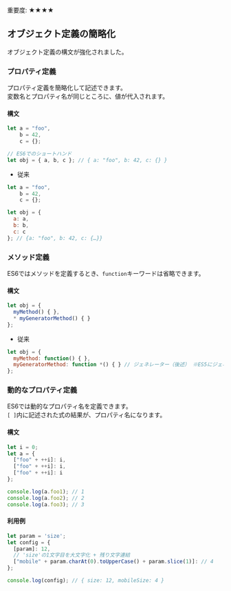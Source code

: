 <div data-breadcrumb="主な変更点 > オブジェクト定義の簡略化" />

<p class="importance">重要度: <span class="star">★★★★</span></p>

## オブジェクト定義の簡略化

オブジェクト定義の構文が強化されました。

>>>
<div data-breadcrumb="主な変更点 > オブジェクト定義の簡略化 > プロパティ定義" />

### プロパティ定義

プロパティ定義を簡略化して記述できます。<br>変数名とプロパティ名が同じところに、値が代入されます。

#### 構文

```js
let a = "foo",
    b = 42,
    c = {};

// ES6でのショートハンド
let obj = { a, b, c }; // { a: "foo", b: 42, c: {} }
```

- 従来

```js
let a = "foo",
    b = 42,
    c = {};

let obj = {
  a: a,
  b: b,
  c: c
}; // {a: "foo", b: 42, c: {…}}
```

>>>
<div data-breadcrumb="主な変更点 > オブジェクト定義の簡略化 > メソッド定義" />

### メソッド定義

ES6ではメソッドを定義するとき、`function`キーワードは省略できます。

#### 構文

```js
let obj = {
  myMethod() { },
  * myGeneratorMethod() { }
};
```

- 従来

```js
let obj = {
  myMethod: function() { },
  myGeneratorMethod: function *() { } // ジェネレーター（後述） ※ES5にジェネレーターはありません。
};
```

>>>

<div data-breadcrumb="主な変更点 > オブジェクト定義の簡略化 > 動的なプロパティ定義" />

### 動的なプロパティ定義

ES6では動的なプロパティ名を定義できます。<br>
`[ ]`内に記述された式の結果が、プロパティ名になります。

#### 構文

```js
let i = 0;
let a = {
  ["foo" + ++i]: i,
  ["foo" + ++i]: i,
  ["foo" + ++i]: i
};

console.log(a.foo1); // 1
console.log(a.foo2); // 2
console.log(a.foo3); // 3
```

>>>

#### 利用例

<div data-breadcrumb="主な変更点 > オブジェクト定義の簡略化 > 動的なプロパティ定義 > 利用例" />

```js
let param = 'size';
let config = {
  [param]: 12,
  // 'size'の1文字目を大文字化 + 残り文字連結
  ["mobile" + param.charAt(0).toUpperCase() + param.slice(1)]: // 4
};

console.log(config); // { size: 12, mobileSize: 4 }
```